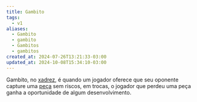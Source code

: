 ```yaml
---
title: Gambito
tags:
  - v1
aliases:
  - Gambito
  - gambito
  - Gambitos
  - gambitos
created_at: 2024-07-26T13:21:33-03:00
updated_at: 2024-10-08T15:34:10-03:00
---
```


Gambito, no [xadrez](../../08/06/Xadrez.md), é quando um jogador oferece que seu oponente capture uma [peça](../../../../atomos/2024/07/08/Xadrez_Pecas.md) sem riscos, em trocas, o jogador que perdeu uma peça ganha a oportunidade de algum desenvolvimento.